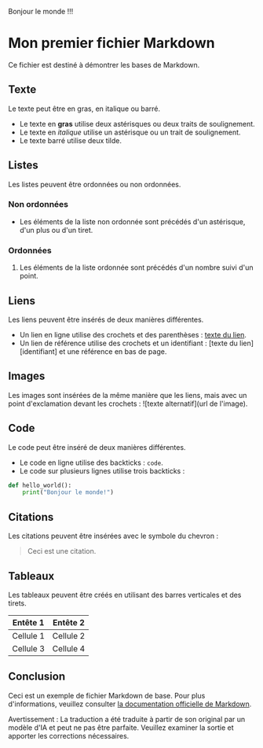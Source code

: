 Bonjour le monde !!!

# Mon premier fichier Markdown

Ce fichier est destiné à démontrer les bases de Markdown.

## Texte

Le texte peut être en gras, en italique ou barré.

- Le texte en **gras** utilise deux astérisques ou deux traits de soulignement.
- Le texte en *italique* utilise un astérisque ou un trait de soulignement.
- Le texte barré utilise deux tilde.

## Listes

Les listes peuvent être ordonnées ou non ordonnées.

### Non ordonnées

- Les éléments de la liste non ordonnée sont précédés d'un astérisque, d'un plus ou d'un tiret.

### Ordonnées

1. Les éléments de la liste ordonnée sont précédés d'un nombre suivi d'un point.

## Liens

Les liens peuvent être insérés de deux manières différentes.

- Un lien en ligne utilise des crochets et des parenthèses : [texte du lien](url).
- Un lien de référence utilise des crochets et un identifiant : [texte du lien][identifiant] et une référence en bas de page.

## Images

Les images sont insérées de la même manière que les liens, mais avec un point d'exclamation devant les crochets : ![texte alternatif](url de l'image).

## Code

Le code peut être inséré de deux manières différentes.

- Le code en ligne utilise des backticks : `code`.
- Le code sur plusieurs lignes utilise trois backticks : 

```python
def hello_world():
    print("Bonjour le monde!")
```

## Citations

Les citations peuvent être insérées avec le symbole du chevron : 

> Ceci est une citation.

## Tableaux

Les tableaux peuvent être créés en utilisant des barres verticales et des tirets.

| Entête 1 | Entête 2 |
| -------- | -------- |
| Cellule 1 | Cellule 2 |
| Cellule 3 | Cellule 4 |

## Conclusion

Ceci est un exemple de fichier Markdown de base. Pour plus d'informations, veuillez consulter [la documentation officielle de Markdown](https://daringfireball.net/projects/markdown/).


Avertissement : La traduction a été traduite à partir de son original par un modèle d'IA et peut ne pas être parfaite. Veuillez examiner la sortie et apporter les corrections nécessaires.